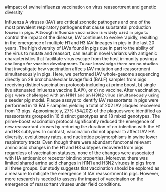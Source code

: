 #Impact of swine influenza vaccination on virus reassortment and genetic diversity

Influenza A viruses (IAV) are critical zoonotic pathogens and one of the most prevalent respiratory pathogens that cause substantial production losses in pigs. Although influenza vaccination is widely used in pigs to control the impact of the disease, IAV continues to evolve rapidly, resulting in the emergence of multiple H1 and H3 IAV lineages in pigs in the last 20 years. The high diversity of IAVs found in pigs due in part to the ability of the virus to mutate and reassort, can result in novel variants with antigenic characteristics that facilitate virus escape from the host immunity posing a challenge for vaccine development. To our knowledge there are no studies that investigate how vaccination affects IAV mutation and reassortment simultaneously in pigs. Here, we performed IAV whole-genome sequencing directly on 28 bronchoalveolar lavage fluid (BALF) samples from pigs receiving distinct vaccination protocols including a) prime boost, b) single live attenuated influenza vaccine (LAIV), or c) no vaccine. After vaccination, pigs were challenged with an H1N1 and an H3N2 virus simultaneously using a seeder pig model. Plaque assays to identify IAV reassortants in pigs were performed in 13 BALF samples yielding a total of 202 IAV plaques recovered from 13 pigs. Approximately, 27% (54/202) of the plaques were identified as reassortants grouped in 16 distinct genotypes and 18 mixed genotypes. The prime-boost vaccination protocol significantly reduced the emergence of new reassortant viruses by reducing the duration of co-infection with the H1 and H3 subtypes. In contrast, vaccination did not appear to affect IAV HA diversity, evolutionary rates, and nucleotide polymorphisms in swine lower respiratory tracts. Even though there were abundant functional relevant amino acid changes in the H1 and H3 subtypes recovered from pigs regardless of vaccination statuses, none of the changes were associated with HA antigenic or receptor binding properties. Moreover, there was limited shared amino acid changes in H1N1 and H3N2 viruses in pigs from all three groups. Our study suggests that vaccination should be explored as a measure to mitigate the emergence of IAV reassortment in pigs. However, more research is needed to assess the impact of vaccination on the emergence of reassortant viruses under field conditions.
